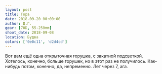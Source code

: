 ```yaml
---
layout: post
title: Гора
date: 2018-09-20 00:00:00
author: Д.Г.
gear: [70D, 55-250mm]
shoot_date: 2018-09-08
location: Будва
colors: ['0e0c11', 'd2d4cd']
---
```

Вот вам ещё одна открыточная горушка, с закатной подсветкой. Хотелось, конечно, больше горушек, но в этот раз не получилось. Как-нибудь потом, конечно, да, непременно. Лет через 7, ага.

